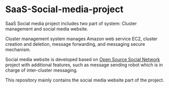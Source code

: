 # SaaS-Social-media-project
SaaS Social media project includes two part of system: Cluster management and social media website.

Cluster management system manages Amazon web service EC2, cluster creation and deletion, message forwarding, and messaging secure mechanism.

Social media website is developed based on [Open Source Social Network](https://www.opensource-socialnetwork.org/) project with additional features, such as message sending robot which is in charge of inter-cluster messaging.

This repository mainly contains the social media website part of the project.
